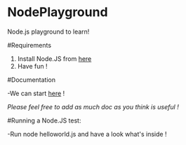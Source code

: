 NodePlayground
==============

Node.js playground to learn!

#Requirements

1. Install Node.JS from [here](http://nodejs.org/download/)
2. Have fun !

#Documentation

-We can start [here](http://www.nodebeginner.org) !

*Please feel free to add as much doc as you think is useful !*

#Running a Node.JS test:

-Run node helloworld.js and have a look what's inside !
